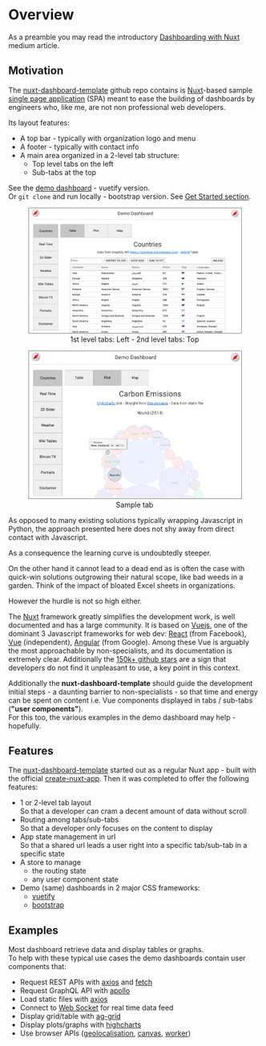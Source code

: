 # Overview

As a preamble you may read the introductory [Dashboarding with Nuxt](TBD) medium article.

## Motivation

The [nuxt-dashboard-template](https://github.com/oscar6echo/nuxt-dashboard-template) github repo contains is [Nuxt](https://nuxtjs.org/)-based sample [single page application](https://en.wikipedia.org/wiki/Single-page_application) (SPA) meant to ease the building of dashboards by engineers who, like me, are not non professional web developers.

Its layout features:

- A top bar - typically with organization logo and menu
- A footer - typically with contact info
- A main area organized in a 2-level tab structure:
  - Top level tabs on the left
  - Sub-tabs at the top

See the [demo dashboard](https://oscar6echo.github.io/nuxt-dashboard-template/) - vuetify version.  
Or `git clone` and run locally - bootstrap version. See [Get Started section](./start).


<figure style="text-align: center;">
    <img src="./screenshot-2.png" width="700" style="border: 1px solid grey;">
    <figcaption>1st level tabs: Left - 2nd level tabs: Top</figcaption>
</figure>

<figure style="text-align: center;">
    <img src="./screenshot-1.png" width="700" style="border: 1px solid grey;">
    <figcaption>Sample tab</figcaption>
</figure>


As opposed to many existing solutions typically wrapping Javascript in Python, the approach presented here does not shy away from direct contact with Javascript.  

As a consequence the learning curve is undoubtedly steeper.  

On the other hand it cannot lead to a dead end as is often the case with quick-win solutions outgrowing their natural scope, like bad weeds in a garden. Think of the impact of bloated Excel sheets in organizations.

However the hurdle is not so high either.  

The [Nuxt](https://nuxtjs.org/) framework greatly simplifies the development work, is well documented and has a large community. It is based on [Vuejs](https://vuejs.org/), one of the dominant 3 Javascript frameworks for web dev: [React](https://reactjs.org/) (from Facebook), [Vue](https://vuejs.org/) (independent), [Angular](https://angular.io/) (from Google). Among these Vue is arguably the most approachable by non-specialists, and its documentation is extremely clear. Additionally the [150k+ github stars](https://github.com/vuejs/vue) are a sign that developers do not find it unpleasant to use, a key point in this context.

Additionally the **nuxt-dashboard-template** should guide the development initial steps - a daunting barrier to non-specialists - so that time and energy can be spent on content i.e. Vue components displayed in tabs / sub-tabs (**"user components"**).  
For this too, the various examples in the demo dashboard may help - hopefully.


## Features

The [nuxt-dashboard-template](https://github.com/oscar6echo/nuxt-dashboard-template) started out as a regular Nuxt app - built with the official [create-nuxt-app](https://github.com/nuxt/create-nuxt-app). Then it was completed to offer the following features:

- 1 or 2-level tab layout  
  So that a developer can cram a decent amount of data without scroll
- Routing among tabs/sub-tabs  
  So that a developer only focuses on the content to display
- App state management in url  
  So that a shared url leads a user right into a specific tab/sub-tab in a specific state
- A store to manage
    - the routing state
    - any user component state
- Demo (same) dashboards in 2 major CSS frameworks:
  - [vuetify](https://vuetifyjs.com/en/)
  - [bootstrap](https://getbootstrap.com/)


## Examples

Most dashboard retrieve data and display tables or graphs.  
To help with these typical use cases the demo dashboards contain user components that:

  - Request REST APIs with [axios](https://axios.nuxtjs.org/) and [fetch](https://developer.mozilla.org/en-US/docs/Web/API/Fetch_API)
  - Request GraphQL API with [apollo](https://github.com/nuxt-community/apollo-module)
  - Load static files with [axios](https://axios.nuxtjs.org/)
  - Connect to [Web Socket](https://developer.mozilla.org/en-US/docs/Web/API/WebSockets_API) for real time data feed
  - Display grid/table with [ag-grid](https://www.ag-grid.com/)
  - Display plots/graphs with [highcharts](https://www.highcharts.com/)
  - Use browser APIs ([geolocalisation](https://developer.mozilla.org/en-US/docs/Web/API/Geolocation_API), [canvas](https://developer.mozilla.org/en-US/docs/Web/API/Canvas_API), [worker](https://developer.mozilla.org/en-US/docs/Web/API/Web_Workers_API))

